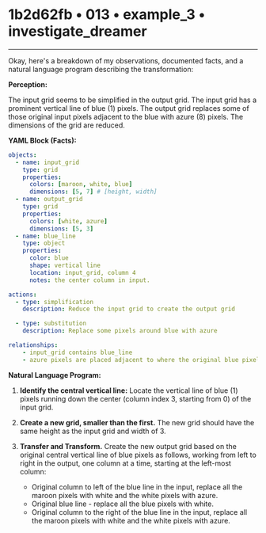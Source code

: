 # 1b2d62fb • 013 • example_3 • investigate_dreamer

---
Okay, here's a breakdown of my observations, documented facts, and a natural language program describing the transformation:

**Perception:**

The input grid seems to be simplified in the output grid. The input grid has a prominent vertical line of blue (1) pixels. The output grid replaces some of those original input pixels adjacent to the blue with azure (8) pixels. The dimensions of the grid are reduced.

**YAML Block (Facts):**



```yaml
objects:
  - name: input_grid
    type: grid
    properties:
      colors: [maroon, white, blue]
      dimensions: [5, 7] # [height, width]
  - name: output_grid
    type: grid
    properties:
      colors: [white, azure]
      dimensions: [5, 3]
  - name: blue_line
    type: object
    properties:
      color: blue
      shape: vertical line
      location: input_grid, column 4
      notes: the center column in input.

actions:
  - type: simplification
    description: Reduce the input grid to create the output grid

  - type: substitution
    description: Replace some pixels around blue with azure

relationships:
    - input_grid contains blue_line
    - azure pixels are placed adjacent to where the original blue pixels were located.
```



**Natural Language Program:**

1.  **Identify the central vertical line:** Locate the vertical line of blue (1) pixels running down the center (column index 3, starting from 0) of the input grid.

2. **Create a new grid, smaller than the first.** The new grid should have the same height as the input grid and width of 3.

3.  **Transfer and Transform.** Create the new output grid based on the original central vertical line of blue pixels as follows, working from left to right in the output, one column at a time, starting at the left-most column:
    *   Original column to left of the blue line in the input, replace all the maroon pixels with white and the white pixels with azure.
    *   Original blue line - replace all the blue pixels with white.
    *   Original column to the right of the blue line in the input, replace all the maroon pixels with white and the white pixels with azure.


